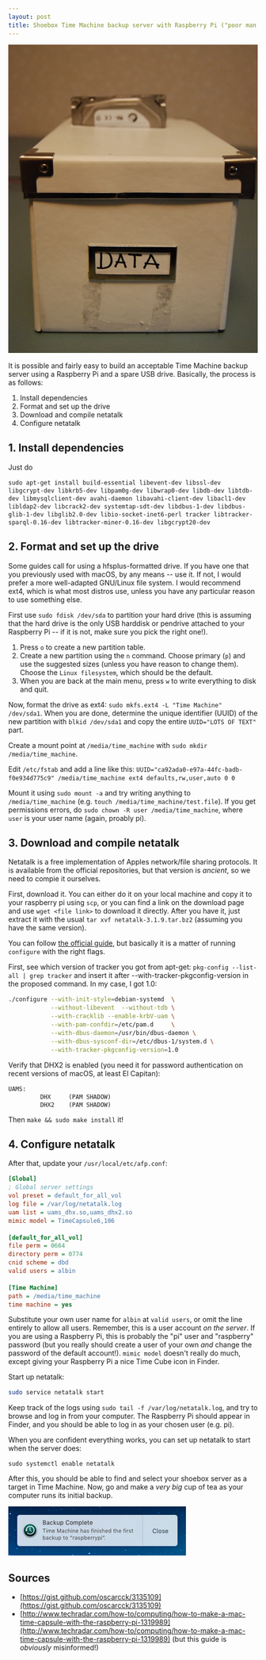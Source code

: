 ```yaml
---
layout: post
title: Shoebox Time Machine backup server with Raspberry Pi ("poor man's Time Capsule")
---
```


![IKEA Kassett box with HDD sticking out, labelled "DATA"](/resources/data_shoebox.jpg)

It is possible and fairly easy to build an acceptable Time Machine backup server using a Raspberry Pi and a spare USB drive. Basically, the process is as follows:

1. Install dependencies
2. Format and set up the drive
3. Download and compile netatalk
4. Configure netatalk

## 1. Install dependencies

Just do
```
sudo apt-get install build-essential libevent-dev libssl-dev libgcrypt-dev libkrb5-dev libpam0g-dev libwrap0-dev libdb-dev libtdb-dev libmysqlclient-dev avahi-daemon libavahi-client-dev libacl1-dev libldap2-dev libcrack2-dev systemtap-sdt-dev libdbus-1-dev libdbus-glib-1-dev libglib2.0-dev libio-socket-inet6-perl tracker libtracker-sparql-0.16-dev libtracker-miner-0.16-dev libgcrypt20-dev
```

## 2. Format and set up the drive

Some guides call for using a hfsplus-formatted drive. If you have one that you previously used with macOS, by any means -- use it. If not, I would prefer a more well-adapted GNU/Linux file system. I would recommend ext4, which is what most distros use, unless you have any particular reason to use something else.

First use `sudo fdisk /dev/sda` to partition your hard drive (this is assuming that the hard drive is the only USB harddisk or pendrive attached to your Raspberry Pi -- if it is not, make sure you pick the right one!).

1. Press `o` to create a new partition table.
2. Create a new partition using the `n` command. Choose primary (`p`) and use the suggested sizes (unless you have reason to change them). Choose the `Linux filesystem`, which should be the default.
3. When you are back at the main menu, press `w` to write everything to disk and quit.

Now, format the drive as ext4: `sudo mkfs.ext4 -L "Time Machine" /dev/sda1`. When you are done, determine the unique identifier (UUID) of the new partition with `blkid /dev/sda1` and copy the entire `UUID="LOTS OF TEXT"` part.

Create a mount point at `/media/time_machine` with `sudo mkdir /media/time_machine`.

Edit `/etc/fstab` and add a line like this:
`UUID="ca92ada0-e97a-44fc-badb-f0e934d775c9" /media/time_machine ext4 defaults,rw,user,auto 0 0`

Mount it using `sudo mount -a` and try writing anything to `/media/time_machine` (e.g. `touch /media/time_machine/test.file`). If you get permissions errors, do `sudo chown -R user /media/time_machine`, where `user` is your user name (again, proably pi).

## 3. Download and compile netatalk

Netatalk is a free implementation of Apples network/file sharing protocols. It is available from the official repositories, but that version is _ancient_, so we need to compie it ourselves.

First, download it. You can either do it on your local machine and copy it to your raspberry pi using `scp`, or you can find a link on the download page and use `wget <file link>` to download it directly. After you have it, just extract it with the usual `tar xvf netatalk-3.1.9.tar.bz2` (assuming you have the same version). 

You can follow [the official guide](http://netatalk.sourceforge.net/wiki/index.php/Install_Netatalk_3.1.9_on_Debian_8_Jessie), but basically it is a matter of running `configure` with the right flags. 

First, see which version of tracker you got from apt-get: `pkg-config --list-all | grep tracker` and insert it after --with-tracker-pkgconfig-version in the proposed command. In my case, I got 1.0:

```sh
./configure --with-init-style=debian-systemd  \
            --without-libevent  --without-tdb \
            --with-cracklib --enable-krbV-uam \
            --with-pam-confdir=/etc/pam.d     \
            --with-dbus-daemon=/usr/bin/dbus-daemon \
            --with-dbus-sysconf-dir=/etc/dbus-1/system.d \
            --with-tracker-pkgconfig-version=1.0
```

Verify that DHX2 is enabled (you need it for password authentication on recent versions of macOS, at least El Capitan):

```
UAMS:
         DHX     (PAM SHADOW)
         DHX2    (PAM SHADOW)
```

Then `make && sudo make install` it!

## 4. Configure netatalk

After that, update your `/usr/local/etc/afp.conf`:

```ini
[Global]
; Global server settings
vol preset = default_for_all_vol
log file = /var/log/netatalk.log
uam list = uams_dhx.so,uams_dhx2.so
mimic model = TimeCapsule6,106

[default_for_all_vol]
file perm = 0664
directory perm = 0774
cnid scheme = dbd
valid users = albin

[Time Machine]
path = /media/time_machine
time machine = yes
```

Substitute your own user name for `albin` at `valid users`, or omit the line entirely to allow all users. Remember, this is a user account _on the server_. If you are using a Raspberry Pi, this is probably the "pi" user and "raspberry" password (but you really should create a user of your own _and_ change the password of the default account!). `mimic model` doesn't really do much, except giving your Raspberry Pi a nice Time Cube icon in Finder.

Start up netatalk:

```sh
sudo service netatalk start
```

Keep track of the logs using `sudo tail -f /var/log/netatalk.log`, and try to browse and log in from your computer. The Raspberry Pi should appear in Finder, and you should be able to log in as your chosen user (e.g. pi).

When you are confident everything works, you can set up netatalk to start when the server does:

```
sudo systemctl enable netatalk
```

After this, you should be able to find and select your shoebox server as a target in Time Machine. Now, go and make a _very big_ cup of tea as your computer runs its initial backup.

![Time Machine: Backup Completed](/resources/Time_machine_backup_completed.png)

## Sources
- [https://gist.github.com/oscarcck/3135109](https://gist.github.com/oscarcck/3135109)
- [http://www.techradar.com/how-to/computing/how-to-make-a-mac-time-capsule-with-the-raspberry-pi-1319989](http://www.techradar.com/how-to/computing/how-to-make-a-mac-time-capsule-with-the-raspberry-pi-1319989) (but this guide is _obviously_ misinformed!)
